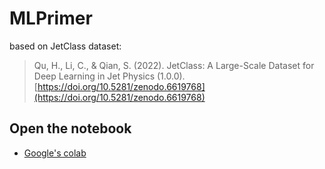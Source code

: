 # MLPrimer

based on JetClass dataset:
> Qu, H., Li, C., & Qian, S. (2022). 
> JetClass: A Large-Scale Dataset for Deep Learning in Jet Physics (1.0.0).
> [https://doi.org/10.5281/zenodo.6619768](https://doi.org/10.5281/zenodo.6619768)

## Open the notebook

* [Google's colab](https://colab.research.google.com/github/matt-komm/blob/main/MLPrimer.ipynb)

